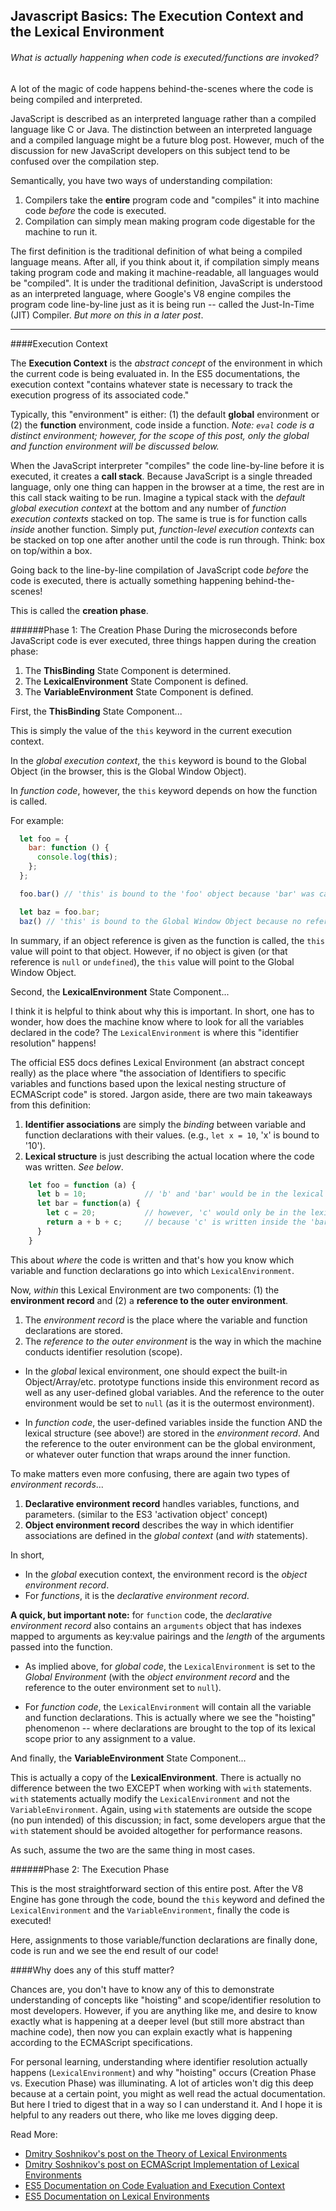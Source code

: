 ## Javascript Basics: The Execution Context and the Lexical Environment
###### _What is actually happening when code is executed/functions are invoked?_

A lot of the magic of code happens behind-the-scenes where the code is being compiled and interpreted.

JavaScript is described as an interpreted language rather than a compiled language like C or Java. The distinction between an interpreted language and a compiled language might be a future blog post. However, much of the discussion for new JavaScript developers on this subject tend to be confused over the compilation step.

Semantically, you have two ways of understanding compilation:
1. Compilers take the __entire__ program code and "compiles" it into machine code _before_ the code is executed.
2. Compilation can simply mean making program code digestable for the machine to run it.

The first definition is the traditional definition of what being a compiled language means. After all, if you think about it, if compilation simply means taking program code and making it machine-readable, all languages would be "compiled". It is under the traditional definition, JavaScript is understood as an interpreted language, where Google's V8 engine compiles the program code line-by-line just as it is being run -- called the Just-In-Time (JIT) Compiler. _But more on this in a later post_.

***

####Execution Context

The __Execution Context__ is the _abstract concept_ of the environment in which the current code is being evaluated in. In the ES5 documentations, the execution context "contains whatever state is necessary to track the execution progress of its associated code."

Typically, this "environment" is either: (1) the default __global__ environment or (2) the __function__ environment, code inside a function.
    _Note: ```eval``` code is a distinct environment; however, for the scope of this post, only the global and function environment will be discussed below._

When the JavaScript interpreter "compiles" the code line-by-line before it is executed, it creates a __call stack__. Because JavaScript is a single threaded language, only one thing can happen in the browser at a time, the rest are in this call stack waiting to be run. Imagine a typical stack with the _default global execution context_ at the bottom and any number of _function execution contexts_ stacked on top. The same is true is for function calls _inside_ another function. Simply put, _function-level execution contexts_ can be stacked on top one after another until the code is run through. Think: box on top/within a box.

Going back to the line-by-line compilation of JavaScript code _before_ the code is executed, there is actually something happening behind-the-scenes!

This is called the __creation phase__.

######Phase 1: The Creation Phase
During the microseconds before JavaScript code is ever executed, three things happen during the creation phase:
  1. The __ThisBinding__ State Component is determined.
  2. The __LexicalEnvironment__ State Component is defined.
  3. The __VariableEnvironment__ State Component is defined.

First, the __ThisBinding__ State Component...

This is simply the value of the ```this``` keyword in the current execution context.

In the _global execution context_, the ```this``` keyword is bound to the Global Object (in the browser, this is the Global Window Object).

In _function code_, however, the  ```this``` keyword depends on how the function is called.

For example:
```javascript
  let foo = {
    bar: function () {
      console.log(this);
    };
  };

  foo.bar() // 'this' is bound to the 'foo' object because 'bar' was called with reference to 'foo'

  let baz = foo.bar;
  baz() // 'this' is bound to the Global Window Object because no reference was given when called
```

In summary, if an object reference is given as the function is called, the ```this``` value will point to that object. However, if no object is given (or that reference is ```null``` or ```undefined```), the ```this``` value will point to the Global Window Object.

Second, the __LexicalEnvironment__ State Component...

I think it is helpful to think about why this is important. In short, one has to wonder, how does the machine know where to look for all the variables declared in the code? The ```LexicalEnvironment``` is where this "identifier resolution" happens!

The official ES5 docs defines Lexical Environment (an abstract concept really) as the place where "the association of Identifiers to specific variables and functions based upon the lexical nesting structure of ECMAScript code" is stored. Jargon aside, there are two main takeaways from this definition:
  1. __Identifier associations__ are simply the _binding_ between variable and function declarations with their values. (e.g., ```let x = 10```, 'x' is bound to '10').
  2. __Lexical structure__ is just describing the actual location where the code was written. _See below_.
  ```javascript
      let foo = function (a) {
        let b = 10;             // 'b' and 'bar' would be in the lexical structure of 'foo'
        let bar = function(a) {
          let c = 20;           // however, 'c' would only be in the lexical structure of 'bar'
          return a + b + c;     // because 'c' is written inside the 'bar' function.
        }
      }
  ```
  This about _where_ the code is written and that's how you know which variable and function declarations go into which ```LexicalEnvironment```.

Now, _within_ this Lexical Environment are two components: (1) the __environment record__ and (2) a __reference to the outer environment__.
  1. The _environment record_ is the place where the variable and function declarations are stored.
  2. The _reference to the outer environment_ is the way in which the machine conducts identifier resolution (scope).
  
  * In the _global_ lexical environment, one should expect the built-in Object/Array/etc. prototype functions inside this environment record as well as any user-defined global variables. And the reference to the outer environment would be set to ```null``` (as it is the outermost environment).

  * In _function code_, the user-defined variables inside the function AND the lexical structure (see above!) are stored in the _environment record_. And the reference to the outer environment can be the global environment, or whatever outer function that wraps around the inner function.

To make matters even more confusing, there are again two types of _environment records_...
  1. __Declarative environment record__ handles variables, functions, and parameters. (similar to the ES3 'activation object' concept)
  2. __Object environment record__ describes the way in which identifier associations are defined in the _global context_ (and _with_ statements).

In short,
  * In the _global_ execution context, the environment record is the _object environment record_.
  * For _functions_, it is the _declarative environment record_.

__A quick, but important note:__ for ```function``` code, the _declarative environment record_ also contains an ```arguments``` object that has indexes mapped to arguments as key:value pairings and the _length_ of the arguments passed into the function.

* As implied above, for _global code_, the ```LexicalEnvironment``` is set to the _Global Environment_ (with the _object environment record_ and the reference to the outer environment set to ```null```).

* For _function code_, the ```LexicalEnvironment``` will contain all the variable and function declarations. This is actually where we see the "hoisting" phenomenon -- where declarations are brought to the top of its lexical scope prior to any assignment to a value.

And finally, the __VariableEnvironment__ State Component...

This is actually a copy of the __LexicalEnvironment__. There is actually no difference between the two EXCEPT when working with ```with``` statements. ```with``` statements actually modify the ```LexicalEnvironment``` and not the ```VariableEnvironment```. Again, using ```with``` statements are outside the scope (no pun intended) of this discussion; in fact, some developers argue that the ```with``` statement should be avoided altogether for performance reasons. 

As such, assume the two are the same thing in most cases.

######Phase 2: The Execution Phase

This is the most straightforward section of this entire post. After the V8 Engine has gone through the code, bound the ```this``` keyword and defined the ```LexicalEnvironment``` and the ```VariableEnvironment```, finally the code is executed!

Here, assignments to those variable/function declarations are finally done, code is run and we see the end result of our code!

####Why does any of this stuff matter?

Chances are, you don't have to know any of this to demonstrate understanding of concepts like "hoisting" and scope/identifier resolution to most developers. However, if you are anything like me, and desire to know exactly what is happening at a deeper level (but still more abstract than machine code), then now you can explain exactly what is happening according to the ECMAScript specifications. 

For personal learning, understanding where identifier resolution actually happens (```LexicalEnvironment```) and why "hoisting" occurs (Creation Phase vs. Execution Phase) was illuminating. A lot of articles won't dig this deep because at a certain point, you might as well read the actual documentation. But here I tried to digest that in a way so I can understand it. And I hope it is helpful to any readers out there, who like me loves digging deep.

Read More:
* [Dmitry Soshnikov's post on the Theory of Lexical Environments](http://dmitrysoshnikov.com/ecmascript/es5-chapter-3-1-lexical-environments-common-theory/)
* [Dmitry Soshnikov's post on ECMAScript Implementation of Lexical Environments](http://dmitrysoshnikov.com/ecmascript/es5-chapter-3-2-lexical-environments-ecmascript-implementation/)
* [ES5 Documentation on Code Evaluation and Execution Context](http://es5.github.io/#x10.4)
* [ES5 Documentation on Lexical Environments](http://es5.github.io/#x10.2)
